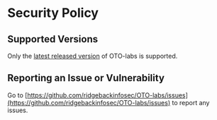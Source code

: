 # Security Policy

## Supported Versions

Only the [latest released version](https://github.com/ridgebackinfosec/OTO-labs/releases) of OTO-labs is supported.

## Reporting an Issue or Vulnerability

Go to [https://github.com/ridgebackinfosec/OTO-labs/issues](https://github.com/ridgebackinfosec/OTO-labs/issues) to report any issues.
